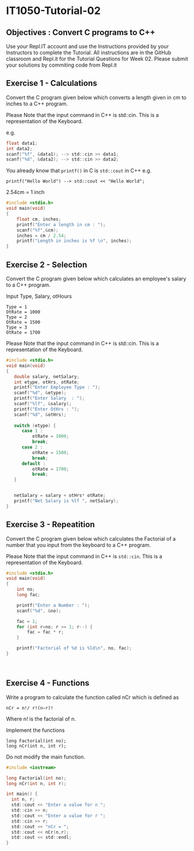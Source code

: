 # IT1050-Tutorial-02

## Objectives : Convert C programs to C++
Use your Repl.IT account and use the Instructions provided by your Instructors to complete the Tutorial.  All instructions are in the GitHub classroom and Repl.it  for the Tutorial Questions for Week 02. Please submit your solutions by commiting code from Repl.it

## Exercise 1 - Calculations

Convert the C program given below which converts a length given in cm to inches to a C++ program.


Please Note that the input command in C++ is std::cin. This is a representation of the Keyboard.


e.g. 
```c
float data1;
int data2;
scanf("%f", &data1); --> std::cin >> data1;
scanf("%d", &data2); --> std::cin >> data2; 
```


You already know that ```printf()``` in C is ```std::cout``` in C++
e.g.
```
printf("Hello World") --> std::cout << "Hello World";
```

2.54cm = 1 inch

```c
#include <stdio.h>
void main(void) 
{
    float cm, inches;
    printf("Enter a length in cm : ");
    scanf("%f",&cm);
    inches = cm / 2.54;
    printf("Length in inches is %f \n", inches);
}   
```

## Exercise 2 - Selection


Convert the C program given below which calculates an employee's salary to a C++ program.


Input Type, Salary, otHours
```
Type = 1
OtRate = 1000
Type = 2
OtRate = 1500
Type = 3
OtRate = 1700
```


Please Note that the input command in C++ is std::cin. This is a representation of the Keyboard.

```c
#include <stdio.h>
void main(void)
{
   double salary, netSalary;
   int etype, otHrs, otRate;
   printf("Enter Employee Type : ");
   scanf("%d", &etype);
   printf("Enter Salary  : ");
   scanf("%lf", &salary);
   printf("Enter OtHrs : ");
   scanf("%d", &otHrs); 
   
   switch (etype) {
      case 1 :
          otRate = 1000;
          break;
      case 2 :
          otRate = 1500;
          break;
      default :
          otRate = 1700;
          break;
   }


   netSalary = salary + otHrs* otRate;
   printf("Net Salary is %lf ", netSalary);
}
```

## Exercise 3 - Repeatition


Convert the C program given below which calculates the Factorial of a number that you input from the keyboard to a C++ program.

Please Note that the input command in C++ is ```std::cin```. This is a representation of the Keyboard.

```c
#include <stdio.h>
void main(void)
{
    int no;
    long fac;

    printf("Enter a Number : ");
    scanf("%d", &no);

    fac = 1;
    for (int r=no; r >= 1; r--) {
        fac = fac * r;
    }

    printf("Factorial of %d is %ld\n", no, fac);    
}
```
 
## Exercise 4 - Functions
Write a program to calculate the function called nCr which is defined as
```
nCr = n!/ r!(n−r)!
```

Where n! is the factorial of n.

Implement the functions
```
long Factorial(int no);
long nCr(int n, int r);
```

Do not modify the main function.

```c
#include <iostream>

long Factorial(int no);
long nCr(int n, int r);

int main() {
  int n, r;
  std::cout << "Enter a value for n ";
  std::cin >> n;
  std::cout << "Enter a value for r ";
  std::cin >> r;
  std::cout << "nCr = ";
  std::cout << nCr(n,r);
  std::cout << std::endl;
}
```

